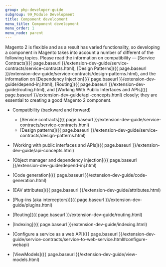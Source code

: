 ```yaml
---
group: php-developer-guide
subgroup: 99_Module Development
title: Component development
menu_title: Component development
menu_order: 1
menu_node: parent
---
```


Magento 2 is flexible and as a result has varied functionality, so developing a component in Magento takes into account a number of different of the following topics. Please read the information on compatibility &#8212; [Service Contracts]({{ page.baseurl }}/extension-dev-guide/service-contracts/service-contracts.html), [Design Patterns]({{ page.baseurl }}/extension-dev-guide/service-contracts/design-patterns.html), and the information on [Dependency Injection]({{ page.baseurl }}/extension-dev-guide/depend-inj.html), [Routing]({{ page.baseurl }}/extension-dev-guide/routing.html), and [Working With Public Interfaces and APIs]({{ page.baseurl }}/extension-dev-guide/api-concepts.html) closely; they are essential to creating a good Magento 2 component.

* Compatibility (backward and forward)
   * [Service contracts]({{ page.baseurl }}/extension-dev-guide/service-contracts/service-contracts.html)
   * [Design patterns]({{ page.baseurl }}/extension-dev-guide/service-contracts/design-patterns.html)

* [Working with public interfaces and APIs]({{ page.baseurl }}/extension-dev-guide/api-concepts.html)
* [Object manager and dependency injection]({{ page.baseurl }}/extension-dev-guide/depend-inj.html)
* [Code generation]({{ page.baseurl }}/extension-dev-guide/code-generation.html)
* [EAV attributes]({{ page.baseurl }}/extension-dev-guide/attributes.html)
* [Plug-ins (aka interceptors)]({{ page.baseurl }}/extension-dev-guide/plugins.html)
* [Routing]({{ page.baseurl }}/extension-dev-guide/routing.html)
* [Indexing]({{ page.baseurl }}/extension-dev-guide/indexing.html)
* [Configure a service as a web API]({{ page.baseurl }}/extension-dev-guide/service-contracts/service-to-web-service.html#configure-webapi)
* [ViewModels]({{ page.baseurl }}/extension-dev-guide/view-models.html)
